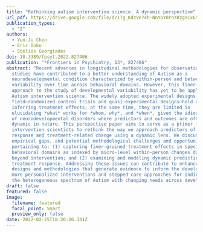 ```yaml
---
title: "Rethinking autism intervention science: A dynamic perspective"
url_pdf: https://drive.google.com/file/d/17g_KdzVe74h-NnYoY0rnzRzgYLxGYM7f/view?usp=share_link
publication_types:
  - "2"
authors:
  - Yun-Ju Chen
  - Eric Duku
  - Stelios Georgiades
doi: 10.3389/fpsyt.2022.827406
publication: "*Frontiers in Psychiatry, 13*, 827406"
abstract: "Recent advances in longitudinal methodologies for observational
  studies have contributed to a better understanding of Autism as a
  neurodevelopmental condition characterized by within-person and between-person
  variability over time across behavioral domains. However, this finer-grained
  approach to the study of developmental variability has yet to be applied to
  Autism intervention science. The widely adopted experimental designs in the
  field—randomized control trials and quasi-experimental designs—hold value for
  inferring treatment effects; at the same time, they are limited in
  elucidating *what* works for *whom, why*, and *when*, given the idiosyncrasies
  of neurodevelopmental disorders where predictors and outcomes are often
  dynamic in nature. This perspective paper aims to serve as a primer for Autism
  intervention scientists to rethink the way we approach predictors of treatment
  response and treatment-related change using a dynamic lens. We discuss several
  empirical gaps, and potential methodological challenges and opportunities
  pertaining to: (1) capturing finer-grained treatment effects in specific
  behavioral domains as indexed by micro-level within-person changes during and
  beyond intervention; and (2) examining and modeling dynamic prediction of
  treatment response. Addressing these issues can contribute to enhanced study
  designs and methodologies that generate evidence to inform the development of
  more personalized interventions and stepped care approaches for individuals on
  the heterogeneous spectrum of Autism with changing needs across development."
draft: false
featured: false
image:
  filename: featured
  focal_point: Smart
  preview_only: false
date: 2022-02-25T18:26:26.341Z
---
```

